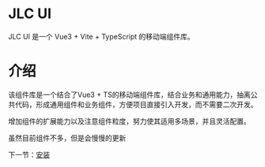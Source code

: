 # JLC UI

JLC UI 是一个 Vue3 + Vite + TypeScript 的移动端组件库。

# 介绍

该组件库是一个结合了Vue3 + TS的移动端组件库，结合业务和通用能力，抽离公共代码，形成通用组件和业务组件，方便项目直接引入开发，而不需要二次开发。

增加组件的扩展能力以及注意组件粒度，努力使其适用多场景，并且灵活配置。

虽然目前组件不多，但是会慢慢的更新

下一节：[安装](#/doc/install)
